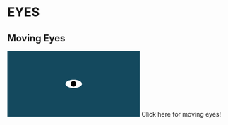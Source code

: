 # EYES
## Moving Eyes

<img src="eye.png" width='300'/>
<a href"https://vrajmannan2.github.io/movingeyes/"> Click here for moving eyes!</a>
